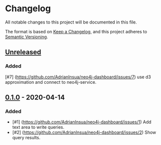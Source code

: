 # Changelog

All notable changes to this project will be documented in this file.

The format is based on [Keep a Changelog](https://keepachangelog.com/en/1.0.0/),
and this project adheres to [Semantic Versioning](https://semver.org/spec/v2.0.0.html).

## [Unreleased]

### Added
[#7] (https://github.com/AdrianInsua/neo4j-dashboard/issues/7) use d3 approximation and connect to neo4j-service.

## [0.1.0] - 2020-04-14

### Added

- [#1] (https://github.com/AdrianInsua/neo4j-dashboard/issues/1) Add text area to write queries.
- [#2] (https://github.com/AdrianInsua/neo4j-dashboard/issues/2) Show query results.



[Unreleased]: https://github.com/AdrianInsua/neo4j-dashboard/compare/commits?targetBranch=0.1.0&sourceBranch=refs/heads/develop
[0.1.0]: https://github.com/AdrianInsua/neo4j-dashboard/compare/commits?until=0.1.0
